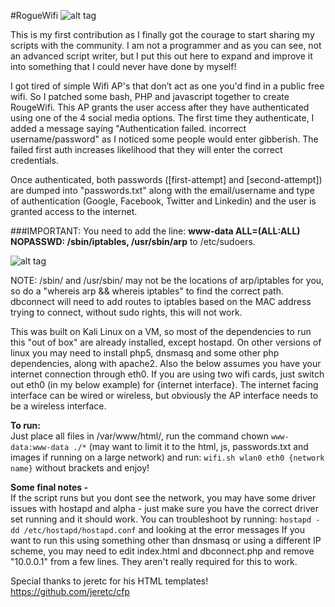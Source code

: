 #RogueWifi
![alt tag](http://i.imgur.com/1VlMf44.png)

This is my first contribution as I finally got the courage to start sharing my scripts with the community. I am not a programmer and as you can see, not an advanced script writer, but
I put this out here to expand and improve it into something that I could never have done by myself!
 
I got tired of simple Wifi AP's that don’t act as one you'd find in a public free wifi. So I patched some bash, PHP and javascript together to create RougeWifi. This AP grants the user access after they have authenticated using 
one of the 4 social media options. The first time they authenticate, I added a message saying "Authentication failed. incorrect username/password" as I noticed some 
people would enter gibberish. The failed first auth increases likelihood that they will enter the correct credentials. 

Once authenticated, both passwords ([first-attempt] and [second-attempt]) are dumped into "passwords.txt" along with the email/username and type of 
authentication (Google, Facebook, Twitter and Linkedin) and the user is granted access to the internet. 

###IMPORTANT: You need to add the line:
**www-data ALL=(ALL:ALL) NOPASSWD: /sbin/iptables, /usr/sbin/arp**
to /etc/sudoers.  

![alt tag](http://i.imgur.com/uz6DfnG.png)

NOTE: /sbin/ and /usr/sbin/ may not be the locations of arp/iptables for you, so do a "whereis arp && whereis iptables" to find the correct path.
dbconnect will need to add routes to iptables based on the MAC address trying to connect, without sudo rights, this will not work.

This was built on Kali Linux on a VM, so most of the dependencies to run this "out of box" are already installed, except hostapd. On other versions of linux you 
may need to install php5, dnsmasq and some other php dependencies, along with apache2. Also the below assumes you have your internet connection through eth0. If you
are using two wifi cards, just switch out eth0 (in my below example) for {internet interface}. The internet facing interface can be wired or wireless, but obviously
the AP interface needs to be a wireless interface.

**To run:**  
Just place all files in /var/www/html/, run the command chown `www-data:www-data ./*` (may want to limit it to the html, js, passwords.txt and images if running on a large
network) and run:
`wifi.sh wlan0 eth0 {network name}` without brackets and enjoy!

**Some final notes -**  
If the script runs but you dont see the network, you may have some driver issues with hostapd and alpha - just make sure you have the correct driver set running
and it should work. You can troubleshoot by running: `hostapd -dd /etc/hostapd/hostapd.conf` and looking at the error messages
If you want to run this using something other than dnsmasq or using a different IP scheme, you may need to edit index.html and dbconnect.php and remove "10.0.0.1" 
from a few lines. They aren't really required for this to work.
  
Special thanks to jeretc for his HTML templates! https://github.com/jeretc/cfp
